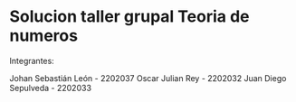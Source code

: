# Solucion taller grupal Teoria de numeros
Integrantes:

Johan Sebastián León - 2202037
Oscar Julian Rey - 2202032
Juan Diego Sepulveda - 2202033
